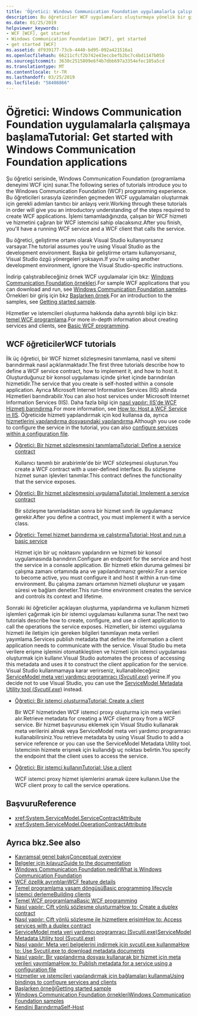 ```yaml
---
title: 'Öğretici: Windows Communication Foundation uygulamalarla çalışmaya başlama'
description: Bu öğreticiler WCF uygulamaları oluşturmaya yönelik bir giriş sağlar.
ms.date: 01/25/2019
helpviewer_keywords:
- WCF [WCF], get started
- Windows Communication Foundation [WCF], get started
- get started [WCF]
ms.assetid: df939177-73cb-4440-bd95-092a421516a1
ms.openlocfilehash: 66211cfcf2b742e43eccbefb2bc7c4bd1147b05b
ms.sourcegitcommit: 3630c2515809e6f4b7dbb697a3354efec105a5cd
ms.translationtype: MT
ms.contentlocale: tr-TR
ms.lasthandoff: 03/25/2019
ms.locfileid: "58408866"
---
```

# <a name="tutorial-get-started-with-windows-communication-foundation-applications"></a><span data-ttu-id="49f8f-103">Öğretici: Windows Communication Foundation uygulamalarla çalışmaya başlama</span><span class="sxs-lookup"><span data-stu-id="49f8f-103">Tutorial: Get started with Windows Communication Foundation applications</span></span>
<span data-ttu-id="49f8f-104">Şu öğretici serisinde, Windows Communication Foundation (programlama deneyimi WCF için) sunar.</span><span class="sxs-lookup"><span data-stu-id="49f8f-104">The following series of tutorials introduce you to the Windows Communication Foundation (WCF) programming experience.</span></span> <span data-ttu-id="49f8f-105">Bu öğreticileri sırasıyla üzerinden geçmeden WCF uygulamaları oluşturmak için gerekli adımları tanıtıcı bir anlayış verir.</span><span class="sxs-lookup"><span data-stu-id="49f8f-105">Working through these tutorials in order will give you an introductory understanding of the steps required to create WCF applications.</span></span> <span data-ttu-id="49f8f-106">İşlemi tamamladığınızda, çalışan bir WCF hizmeti ve hizmetini çağıran bir WCF istemcisi sahip olacaksınız.</span><span class="sxs-lookup"><span data-stu-id="49f8f-106">After you finish, you'll have a running WCF service and a WCF client that calls the service.</span></span> 

<span data-ttu-id="49f8f-107">Bu öğretici, geliştirme ortamı olarak Visual Studio kullanıyorsanız varsayar.</span><span class="sxs-lookup"><span data-stu-id="49f8f-107">The tutorial assumes you're using Visual Studio as the development environment.</span></span> <span data-ttu-id="49f8f-108">Başka bir geliştirme ortamı kullanıyorsanız, Visual Studio özgü yönergeleri yoksayın.</span><span class="sxs-lookup"><span data-stu-id="49f8f-108">If you're using another development environment, ignore the Visual Studio-specific instructions.</span></span> 

<span data-ttu-id="49f8f-109">İndirip çalıştırabileceğiniz örnek WCF uygulamalar için bkz: [Windows Communication Foundation örnekleri](samples/index.md).</span><span class="sxs-lookup"><span data-stu-id="49f8f-109">For sample WCF applications that you can download and run, see [Windows Communication Foundation samples](samples/index.md).</span></span> <span data-ttu-id="49f8f-110">Örnekleri bir giriş için bkz [Başlarken örnek](samples/getting-started-sample.md).</span><span class="sxs-lookup"><span data-stu-id="49f8f-110">For an introduction to the samples, see [Getting started sample](samples/getting-started-sample.md).</span></span>

<span data-ttu-id="49f8f-111">Hizmetler ve istemcileri oluşturma hakkında daha ayrıntılı bilgi için bkz: [temel WCF programlama](basic-wcf-programming.md).</span><span class="sxs-lookup"><span data-stu-id="49f8f-111">For more in-depth information about creating services and clients, see [Basic WCF programming](basic-wcf-programming.md).</span></span>

## <a name="wcf-tutorials"></a><span data-ttu-id="49f8f-112">WCF öğreticiler</span><span class="sxs-lookup"><span data-stu-id="49f8f-112">WCF tutorials</span></span>

<span data-ttu-id="49f8f-113">İlk üç öğretici, bir WCF hizmet sözleşmesini tanımlama, nasıl ve sitemi barındırmak nasıl açıklanmaktadır.</span><span class="sxs-lookup"><span data-stu-id="49f8f-113">The first three tutorials describe how to define a WCF service contract, how to implement it, and how to host it.</span></span> <span data-ttu-id="49f8f-114">Oluşturduğunuz bir konsol uygulaması içinde şirket içinde barındırılan hizmetidir.</span><span class="sxs-lookup"><span data-stu-id="49f8f-114">The service that you create is self-hosted within a console application.</span></span> <span data-ttu-id="49f8f-115">Ayrıca Microsoft Internet Information Services (IIS) altında Hizmetleri barındırabilir.</span><span class="sxs-lookup"><span data-stu-id="49f8f-115">You can also host services under Microsoft Internet Information Services (IIS).</span></span> <span data-ttu-id="49f8f-116">Daha fazla bilgi için [nasıl yapılır: IIS'de WCF Hizmeti barındırma](feature-details/how-to-host-a-wcf-service-in-iis.md).</span><span class="sxs-lookup"><span data-stu-id="49f8f-116">For more information, see [How to: Host a WCF Service in IIS](feature-details/how-to-host-a-wcf-service-in-iis.md).</span></span> <span data-ttu-id="49f8f-117">Öğreticide hizmeti yapılandırmak için kod kullansa da, ayrıca [hizmetlerini yapılandırma dosyasındaki yapılandırma](configuring-services-using-configuration-files.md).</span><span class="sxs-lookup"><span data-stu-id="49f8f-117">Although you use code to configure the service in the tutorial, you can also [configure services within a configuration file](configuring-services-using-configuration-files.md).</span></span> 

- [<span data-ttu-id="49f8f-118">Öğretici: Bir hizmet sözleşmesini tanımlama</span><span class="sxs-lookup"><span data-stu-id="49f8f-118">Tutorial: Define a service contract</span></span>](how-to-define-a-wcf-service-contract.md)

    <span data-ttu-id="49f8f-119">Kullanıcı tanımlı bir arabirimle'de bir WCF sözleşmesi oluşturun.</span><span class="sxs-lookup"><span data-stu-id="49f8f-119">You create a WCF contract with a user-defined interface.</span></span> <span data-ttu-id="49f8f-120">Bu sözleşme hizmet sunan işlevleri tanımlar.</span><span class="sxs-lookup"><span data-stu-id="49f8f-120">This contract defines the functionality that the service exposes.</span></span>

- [<span data-ttu-id="49f8f-121">Öğretici: Bir hizmet sözleşmesini uygulama</span><span class="sxs-lookup"><span data-stu-id="49f8f-121">Tutorial: Implement a service contract</span></span>](how-to-implement-a-wcf-contract.md)

    <span data-ttu-id="49f8f-122">Bir sözleşme tanımladıktan sonra bir hizmet sınıfı ile uygulamanız gerekir.</span><span class="sxs-lookup"><span data-stu-id="49f8f-122">After you define a contract, you must implement it with a service class.</span></span>

- [<span data-ttu-id="49f8f-123">Öğretici: Temel hizmet barındırma ve çalıştırma</span><span class="sxs-lookup"><span data-stu-id="49f8f-123">Tutorial: Host and run a basic service</span></span>](how-to-host-and-run-a-basic-wcf-service.md)

    <span data-ttu-id="49f8f-124">Hizmet için bir uç noktasını yapılandırın ve hizmeti bir konsol uygulamasında barındırın.</span><span class="sxs-lookup"><span data-stu-id="49f8f-124">Configure an endpoint for the service and host the service in a console application.</span></span> <span data-ttu-id="49f8f-125">Bir hizmeti etkin duruma gelmesi bir çalışma zamanı ortamında ana ve yapılandırmanız gerekir.</span><span class="sxs-lookup"><span data-stu-id="49f8f-125">For a service to become active, you must configure it and host it within a run-time environment.</span></span> <span data-ttu-id="49f8f-126">Bu çalışma zamanı ortamının hizmeti oluşturur ve yaşam süresi ve bağlam denetler.</span><span class="sxs-lookup"><span data-stu-id="49f8f-126">This run-time environment creates the service and controls its context and lifetime.</span></span>

<span data-ttu-id="49f8f-127">Sonraki iki öğreticiler açıklayan oluşturma, yapılandırma ve kullanım hizmeti işlemleri çağırmak için bir istemci uygulaması kullanıma sunar.</span><span class="sxs-lookup"><span data-stu-id="49f8f-127">The next two tutorials describe how to create, configure, and use a client application to call the operations the service exposes.</span></span> <span data-ttu-id="49f8f-128">Hizmetleri, bir istemci uygulama hizmeti ile iletişim için gereken bilgileri tanımlayan meta verileri yayımlama.</span><span class="sxs-lookup"><span data-stu-id="49f8f-128">Services publish metadata that define the information a client application needs to communicate with the service.</span></span> <span data-ttu-id="49f8f-129">Visual Studio bu meta verilere erişme işlemini otomatikleştiren ve hizmeti için istemci uygulaması oluşturmak için kullanır.</span><span class="sxs-lookup"><span data-stu-id="49f8f-129">Visual Studio automates the process of accessing this metadata and uses it to construct the client application for the service.</span></span> <span data-ttu-id="49f8f-130">Visual Studio kullanmamaya karar verirseniz, kullanabileceğiniz [ServiceModel meta veri yardımcı programracı (*Svcutil.exe*)](servicemodel-metadata-utility-tool-svcutil-exe.md) yerine.</span><span class="sxs-lookup"><span data-stu-id="49f8f-130">If you decide not to use Visual Studio, you can use the [ServiceModel Metadata Utility tool (*Svcutil.exe*)](servicemodel-metadata-utility-tool-svcutil-exe.md) instead.</span></span>

- [<span data-ttu-id="49f8f-131">Öğretici: Bir istemci oluşturma</span><span class="sxs-lookup"><span data-stu-id="49f8f-131">Tutorial: Create a client</span></span>](how-to-create-a-wcf-client.md)

    <span data-ttu-id="49f8f-132">Bir WCF hizmetinden WCF istemci proxy oluşturma için meta verileri alır.</span><span class="sxs-lookup"><span data-stu-id="49f8f-132">Retrieve metadata for creating a WCF client proxy from a WCF service.</span></span> <span data-ttu-id="49f8f-133">Bir hizmet başvurusu eklemek için Visual Studio kullanarak meta verilerini almak veya ServiceModel meta veri yardımcı programracı kullanabilirsiniz.</span><span class="sxs-lookup"><span data-stu-id="49f8f-133">You retrieve metadata by using Visual Studio to add a service reference or you can use the ServiceModel Metadata Utility tool.</span></span> <span data-ttu-id="49f8f-134">İstemcinin hizmete erişmek için kullandığı uç noktası belirtin.</span><span class="sxs-lookup"><span data-stu-id="49f8f-134">You specify the endpoint that the client uses to access the service.</span></span>

- [<span data-ttu-id="49f8f-135">Öğretici: Bir istemci kullanın</span><span class="sxs-lookup"><span data-stu-id="49f8f-135">Tutorial: Use a client</span></span>](how-to-use-a-wcf-client.md)

    <span data-ttu-id="49f8f-136">WCF istemci proxy hizmet işlemlerini aramak üzere kullanın.</span><span class="sxs-lookup"><span data-stu-id="49f8f-136">Use the WCF client proxy to call the service operations.</span></span>

## <a name="reference"></a><span data-ttu-id="49f8f-137">Başvuru</span><span class="sxs-lookup"><span data-stu-id="49f8f-137">Reference</span></span>

- <xref:System.ServiceModel.ServiceContractAttribute>
- <xref:System.ServiceModel.OperationContractAttribute>

## <a name="see-also"></a><span data-ttu-id="49f8f-138">Ayrıca bkz.</span><span class="sxs-lookup"><span data-stu-id="49f8f-138">See also</span></span>

- [<span data-ttu-id="49f8f-139">Kavramsal genel bakış</span><span class="sxs-lookup"><span data-stu-id="49f8f-139">Conceptual overview</span></span>](conceptual-overview.md)
- [<span data-ttu-id="49f8f-140">Belgeler için kılavuz</span><span class="sxs-lookup"><span data-stu-id="49f8f-140">Guide to the documentation</span></span>](guide-to-the-documentation.md)
- [<span data-ttu-id="49f8f-141">Windows Communication Foundation nedir</span><span class="sxs-lookup"><span data-stu-id="49f8f-141">What is Windows Communication Foundation</span></span>](whats-wcf.md)
- [<span data-ttu-id="49f8f-142">WCF özellik ayrıntıları</span><span class="sxs-lookup"><span data-stu-id="49f8f-142">WCF feature details</span></span>](feature-details/index.md)
- [<span data-ttu-id="49f8f-143">Temel programlama yaşam döngüsü</span><span class="sxs-lookup"><span data-stu-id="49f8f-143">Basic programming lifecycle</span></span>](basic-programming-lifecycle.md)
- [<span data-ttu-id="49f8f-144">İstemci derleme</span><span class="sxs-lookup"><span data-stu-id="49f8f-144">Building clients</span></span>](building-clients.md)
- [<span data-ttu-id="49f8f-145">Temel WCF programlama</span><span class="sxs-lookup"><span data-stu-id="49f8f-145">Basic WCF programming</span></span>](basic-wcf-programming.md)
- [<span data-ttu-id="49f8f-146">Nasıl yapılır: Çift yönlü sözleşme oluşturma</span><span class="sxs-lookup"><span data-stu-id="49f8f-146">How to: Create a duplex contract</span></span>](feature-details/how-to-create-a-duplex-contract.md)
- [<span data-ttu-id="49f8f-147">Nasıl yapılır: Çift yönlü sözleşme ile hizmetlere erişim</span><span class="sxs-lookup"><span data-stu-id="49f8f-147">How to: Access services with a duplex contract</span></span>](feature-details/how-to-access-services-with-a-duplex-contract.md)
- [<span data-ttu-id="49f8f-148">ServiceModel meta veri yardımcı programracı (Svcutil.exe)</span><span class="sxs-lookup"><span data-stu-id="49f8f-148">ServiceModel Metadata Utility tool (Svcutil.exe)</span></span>](servicemodel-metadata-utility-tool-svcutil-exe.md)
- [<span data-ttu-id="49f8f-149">Nasıl yapılır: Meta veri belgelerini indirmek için svcutil.exe kullanma</span><span class="sxs-lookup"><span data-stu-id="49f8f-149">How to: Use Svcutil.exe to download metadata documents</span></span>](feature-details/how-to-use-svcutil-exe-to-download-metadata-documents.md)
- [<span data-ttu-id="49f8f-150">Nasıl yapılır: Bir yapılandırma dosyası kullanarak bir hizmet için meta verileri yayımlama</span><span class="sxs-lookup"><span data-stu-id="49f8f-150">How to: Publish metadata for a service using a configuration file</span></span>](feature-details/how-to-publish-metadata-for-a-service-using-a-configuration-file.md)
- [<span data-ttu-id="49f8f-151">Hizmetler ve istemcileri yapılandırmak için bağlamaları kullanma</span><span class="sxs-lookup"><span data-stu-id="49f8f-151">Using bindings to configure services and clients</span></span>](using-bindings-to-configure-services-and-clients.md)
- [<span data-ttu-id="49f8f-152">Başlarken örneği</span><span class="sxs-lookup"><span data-stu-id="49f8f-152">Getting started sample</span></span>](samples/getting-started-sample.md)
- [<span data-ttu-id="49f8f-153">Windows Communication Foundation örnekleri</span><span class="sxs-lookup"><span data-stu-id="49f8f-153">Windows Communication Foundation samples</span></span>](samples/index.md)
- [<span data-ttu-id="49f8f-154">Kendini Barındırma</span><span class="sxs-lookup"><span data-stu-id="49f8f-154">Self-Host</span></span>](samples/self-host.md)


